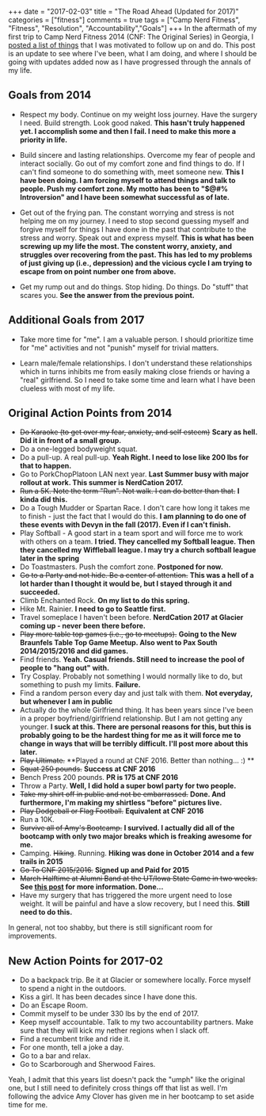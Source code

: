 +++
date =  "2017-02-03"
title = "The Road Ahead (Updated for 2017)"
categories = ["fitness"]
comments = true
tags = ["Camp Nerd Fitness", "Fitness", "Resolution", "Accountability","Goals"]
+++
In the aftermath of my first trip to Camp Nerd Fitness 2014 (CNF: The Original Series) in Georgia, I [posted a list of things](/fitness/the-road-ahead-%28cnf-part-2%29/) that I was motivated to follow up on and do.  This post is an update to see where I've been, what I am doing, and where I should be going with updates added now as I have progressed through the annals of my life.

## Goals from 2014

* Respect my body.  Continue on my weight loss journey.  Have the surgery I need.  Build strength.  Look good naked.  **This hasn't truly happened yet.  I accomplish some and then I fail.  I need to make this more a priority in life.**

* Build sincere and lasting relationships.  Overcome my fear of people and interact socially.  Go out of my comfort zone and find things to do.  If I can't find someone to do something with, meet someone new.  **This I have been doing.  I am forcing myself to attend things and talk to people.  Push my comfort zone.  My motto has been to "$@#% Introversion" and I have been somewhat successful as of late.**

* Get out of the frying pan.  The constant worrying and stress is not helping me on my journey. I need to stop second guessing myself and forgive myself for things I have done in the past that contribute to the stress and worry.  Speak out and express myself.  **This is what has been screwing up my life the most.  The constent worry, anxiety, and struggles over recovering from the past.  This has led to my problems of just giving up (i.e., depression) and the vicious cycle I am trying to escape from on point number one from above.**

* Get my rump out and do things.  Stop hiding.  Do things.  Do "stuff" that scares you.  **See the answer from the previous point.**

## Additional Goals from 2017

* Take more time for "me".  I am a valuable person.  I should prioritize time for "me" activities and not "punish" myself for trivial matters.

* Learn male/female relationships.  I don't understand these relationships which in turns inhibits me from easily making close friends or having a "real" girlfriend.  So I need to take some time and learn what I have been clueless with most of my life.

## Original Action Points from 2014

* <s>Do Karaoke (to get over my fear, anxiety, and self esteem)</s> **Scary as hell.  Did it in front of a small group.**
* Do a one-legged bodyweight squat.
* Do a pull-up.  A real pull-up.  **Yeah Right.  I need to lose like 200 lbs for that to happen.**
* Go to PorkChopPlatoon LAN next year.  **Last Summer busy with major rollout at work.  This summer is NerdCation 2017.**
* <s>Run a 5K.  Note the term "Run".  Not walk.  I can do better than that.</s>  **I kinda did this.**
* Do a Tough Mudder or Spartan Race.  I don't care how long it takes me to finish - just the fact that I would do this.  **I am planning to do one of these events with Devyn in the fall (2017).  Even if I can't finish.**
* Play Softball - A good start in a team sport and will force me to work with others on a team. **I tried.  They cancelled my Softball league.  Then they cancelled my Wiffleball league.  I may try a church softball league later in the spring**
* Do Toastmasters.  Push the comfort zone.  **Postponed for now.**
* <s>Go to a Party and not hide.  Be a center of attention.</s>  **This was a hell of a lot harder than I thought it would be, but I stayed through it and succeeded.**
* Climb Enchanted Rock.  **On my list to do this spring.**
* Hike Mt. Rainier.  **I need to go to Seattle first.**  
* Travel someplace I haven't been before.  **NerdCation 2017 at Glacier coming up - never been there before.**
* <s>Play more table top games (i.e., go to meetups).</s>  **Going to the New Braunfels Table Top Game Meetup.  Also went to Pax South 2014/2015/2016 and did games.**
* Find friends.  **Yeah.  Casual friends.  Still need to increase the pool of people to "hang out" with.**
* Try Cosplay.  Probably not something I would normally like to do, but something to push my limits.  **Failure.**
* Find a random person every day and just talk with them.  **Not everyday, but whenever I am in public**
* Actually do the whole Girlfriend thing.  It has been years since I've been in a proper boyfriend/girlfriend relationship.  But I am not getting any younger.  **I suck at this.  There are personal reasons for this, but this is probably going to be the hardest thing for me as it will force me to change in ways that will be terribly difficult.  I'll post more about this later.**
* <s>Play Ultimate.</s>  **Played a round at CNF 2016.  Better than nothing...  :) **  
* <s>Squat 250 pounds.</s>  **Success at CNF 2016**
* Bench Press 200 pounds.  **PR is 175 at CNF 2016**
* Throw a Party.  **Well, I did hold a super bowl party for two people.**
* <s>Take my shirt off in public and not be embarrassed.</s>  **Done.  And furthermore, I'm making my shirtless "before" pictures live.**
* <s>Play Dodgeball or Flag Football.</s>  **Equivalent at CNF 2016**
* Run a 10K.
* <s>Survive all of Amy's Bootcamp.</s>  **I survived.  I actually did all of the bootcamp with only two major breaks which is freaking awesome for me.**
* Camping.  <s>Hiking</s>.  Running.  **Hiking was done in October 2014 and a few trails in 2015**
* <s>Go To CNF 2015/2016.</s>  **Signed up and Paid for 2015**
* <s>March Halftime at Alumni Band at the UT/Iowa State Game in two weeks. </s>  **See [this post](/blogs/longhorn-alumni-band-2014/) for more information.  Done...**
* Have my surgery that has triggered the more urgent need to lose weight.  It will be painful and have a slow recovery, but I need this. **Still need to do this.**

In general, not too shabby, but there is still significant room for improvements.  

## New Action Points for 2017-02

* Do a backpack trip.  Be it at Glacier or somewhere locally.  Force myself to spend a night in the outdoors.
* Kiss a girl.  It has been decades since I have done this.
* Do an Escape Room.
* Commit myself to be under 330 lbs by the end of 2017.  
* Keep myself accountable.  Talk to my two accountability partners.  Make sure that they will kick my nether regions when I slack off.
* Find a recumbent trike and ride it.  
* For one month, tell a joke a day.
* Go to a bar and relax.
* Go to Scarborough and Sherwood Faires.

Yeah, I admit that this years list doesn't pack the "umph" like the original one, but I still need to definitely cross things off that list as well.  I'm following the advice Amy Clover has given me in her bootcamp to set aside time for me.
